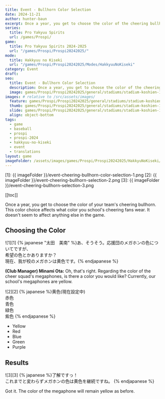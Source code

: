 ```yaml
---
title: Event - Bullhorn Color Selection
date: 2024-11-21
author: hunter-baun
excerpt: Once a year, you get to choose the color of the cheering bullhorn
series:
  title: Pro Yakyuu Spirits
  url: /games/Prospi/
game: 
  title: Pro Yakyuu Spirits 2024-2025
  url: "/games/Prospi/Prospi20242025/"
mode: 
  title: Hakkyuu no Kiseki
  url: "/games/Prospi/Prospi20242025/Modes/HakkyuuNoKiseki"
category: Event
draft: 
seo:
  title: Event - Bullhorn Color Selection
  description: Once a year, you get to choose the color of the cheering bullhorn
  image: games/Prospi/Prospi20242025/general/stadiums/stadium-koshien-1.png
images: # relative to /src/assets/images/
  feature: games/Prospi/Prospi20242025/general/stadiums/stadium-koshien-1.png
  thumb: games/Prospi/Prospi20242025/general/stadiums/stadium-koshien-1.png
  slide: games/Prospi/Prospi20242025/general/stadiums/stadium-koshien-1.png
  align: object-bottom
tags:
  - game
  - baseball
  - prospi
  - prospi-2024
  - hakkyuu-no-kiseki
  - event
  - translations
layout: game
imageFolder: /assets/images/games/Prospi/Prospi20242025/HakkyuNoKiseki/Events/Bullhorn-Color-Selection
---
```


[1]: {{ imageFolder }}/event-cheering-bullhorn-color-selection-1.png
[2]: {{ imageFolder }}/event-cheering-bullhorn-selection-2.png
[3]: {{ imageFolder }}/event-cheering-bullhorn-selection-3.png

[[toc]]

<article class="prose max-w-xl lg:max-w-4xl lg:prose-lg">

Once a year, you get to choose the color of your team's cheering bullhorn. This color choice affects what color you school's cheering fans wear. It doesn't seem to affect anything else in the game.

## Choosing the Color
![1][1]
{% japanese "太田　美南" %}あ、そうそう。応援団のメガホンの色についてですが、<br />
希望の色とかありますか？<br />
現在、我が校のメガホンは黄色です。{% endjapanese %}

**(Club Manager) Minami Ota:** Oh, that's right. Regarding the color of the cheer squad's megaphones, is there a color you would like? Currently, our school's megaphones are yellow.

![2][2]
{% japanese %}黄色(現在設定中)<br />
赤色<br />
青色<br />
緑色<br />
紫色
{% endjapanese %}

* Yellow
* Red
* Blue
* Green
* Purple

## Results

![3][3]
{% japanese %}了解ですっ！<br />
これまでと変わらずメガホンの色は黄色を継続ですね。
{% endjapanese %}

Got it. The color of the megaphone will remain yellow as before.
</article>
